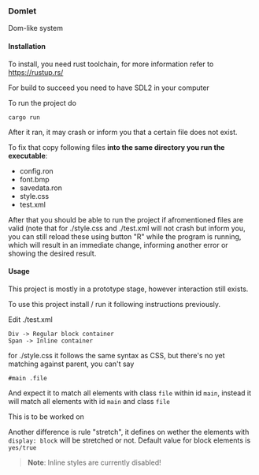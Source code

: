 ### Domlet

Dom-like system


#### Installation

To install, you need rust toolchain, for more information refer to https://rustup.rs/

For build to succeed you need to have SDL2 in your computer

To run the project do

```
cargo run
```

After it ran, it may crash or inform you that a certain file does not exist.

To fix that copy following files **into the same directory you run the executable**:

- config.ron
- font.bmp
- savedata.ron
- style.css
- test.xml

After that you should be able to run the project if afromentioned files are valid (note that for ./style.css and ./test.xml will not crash but inform you, you can still reload these using button "R" while the program is running, which will result in an immediate change, informing another error or showing the desired result.

#### Usage

This project is mostly in a prototype stage, however interaction still exists.

To use this project install / run it following instructions previously. 

Edit ./test.xml
```
Div -> Regular block container
Span -> Inline container
```

for ./style.css it follows the same syntax as CSS, but there's no yet matching against parent,
you can't say
```
#main .file
```
And expect it to match all elements with class `file` within id `main`, instead it will match all elements with id `main` and class `file`

This is to be worked on

Another difference is rule "stretch", it defines on wether the elements with `display: block` will be stretched or not. Default value for block elements is `yes/true`

> **Note**: Inline styles are currently disabled!

